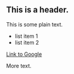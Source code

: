 ## This is a header.

This is some plain text. 

 * list item 1
 * list item 2

[Link to Google](http://www.google.com)

More text.
